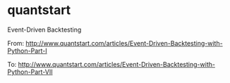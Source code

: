 # quantstart
Event-Driven Backtesting

From: http://www.quantstart.com/articles/Event-Driven-Backtesting-with-Python-Part-I

To: http://www.quantstart.com/articles/Event-Driven-Backtesting-with-Python-Part-VII
